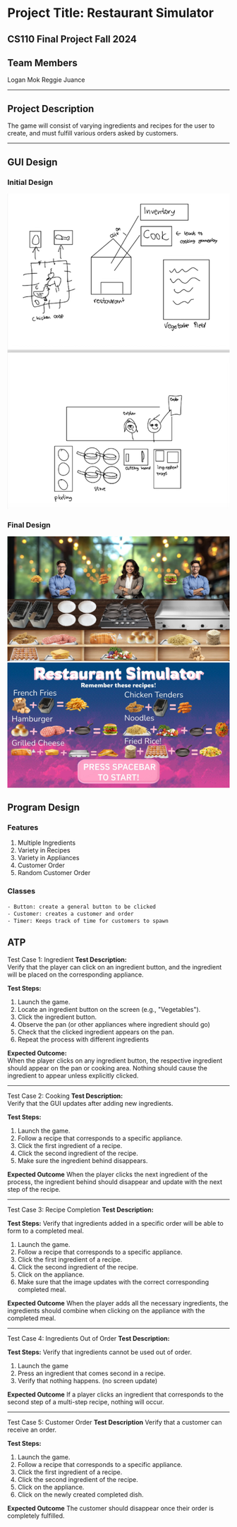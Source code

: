 # Project Title: Restaurant Simulator
## CS110 Final Project Fall 2024

## Team Members
Logan Mok
Reggie Juance

***

## Project Description

The game will consist of varying ingredients and recipes for the user to create, and must fulfill various orders asked by customers.

***    

## GUI Design

### Initial Design

![initial gui](assets/gui.jpg)

### Final Design

![final gui](assets/finalgui.jpg)
![final gui](assets/fp_images/start_screen.png)
## Program Design

### Features

1. Multiple Ingredients
2. Variety in Recipes
3. Variety in Appliances
4. Customer Order
5. Random Customer Order

### Classes
    - Button: create a general button to be clicked
    - Customer: creates a customer and order
    - Timer: Keeps track of time for customers to spawn
    
## ATP
Test Case 1: Ingredient
**Test Description:**  
Verify that the player can click on an ingredient button, and the ingredient will be placed on the corresponding appliance.

**Test Steps:**
1. Launch the game.
2. Locate an ingredient button on the screen (e.g., "Vegetables").
3. Click the ingredient button.
4. Observe the pan (or other appliances where ingredient should go)
5. Check that the clicked ingredient appears on the pan.
6. Repeat the process with different ingredients 

**Expected Outcome:**  
When the player clicks on any ingredient button, the respective ingredient should appear on the pan or cooking area. Nothing should cause the ingredient to appear unless explicitly clicked.
______________________________________________________________________________________________________________________________________________________________________________________________
Test Case 2: Cooking
**Test Description:**  
Verify that the GUI updates after adding new ingredients.

**Test Steps:**
1. Launch the game.
2. Follow a recipe that corresponds to a specific appliance.
3. Click the first ingredient of a recipe.
4. Click the second ingredient of the recipe.
5. Make sure the ingredient behind disappears.

**Expected Outcome**
When the player clicks the next ingredient of the process, the ingredient behind should disappear and update with the next step  of the recipe.
______________________________________________________________________________________________________________________________________________________________________________________________
Test Case 3: Recipe Completion
**Test Description:**  

**Test Steps:**
Verify that ingredients added in a specific order will be able to form to a completed meal.
1. Launch the game.
2. Follow a recipe that corresponds to a specific appliance.
3. Click the first ingredient of a recipe.
4. Click the second ingredient of the recipe.
5. Click on the appliance.
6. Make sure that the image updates with the correct corresponding completed meal.

**Expected Outcome**
When the player adds all the necessary ingredients, the ingredients should combine when clicking on the appliance with the completed meal.
______________________________________________________________________________________________________________________________________________________________________________________________
Test Case 4: Ingredients Out of Order
**Test Description:**

**Test Steps:**
Verify that ingredients cannot be used out of order.
1. Launch the game
2. Press an ingredient that comes second in a recipe.
3. Verify that nothing happens. (no screen update)

**Expected Outcome**
If a player clicks an ingredient that corresponds to the second step of a multi-step recipe, nothing will occur.
______________________________________________________________________________________________________________________________________________________________________________________________
Test Case 5: Customer Order
**Test Description**
Verify that a customer can receive an order.

**Test Steps:**
1. Launch the game.
2. Follow a recipe that corresponds to a specific appliance.
3. Click the first ingredient of a recipe.
4. Click the second ingredient of the recipe.
5. Click on the appliance.
6. Click on the newly created completed dish.

**Expected Outcome**
The customer should disappear once their order is completely fulfilled.